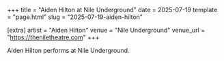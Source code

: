 +++
title = "Aiden Hilton at Nile Underground"
date = 2025-07-19
template = "page.html"
slug = "2025-07-19-aiden-hilton"

[extra]
artist = "Aiden Hilton"
venue = "Nile Underground"
venue_url = "https://theniletheatre.com"
+++

Aiden Hilton performs at Nile Underground.
